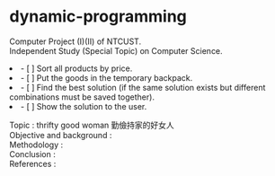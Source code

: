 # dynamic-programming

Computer Project (I)(II) of NTCUST.<br>
Independent Study (Special Topic) on Computer Science.<br>


<li> - [ ] Sort all products by price.
<li> - [ ] Put the goods in the temporary backpack.
<li> - [ ] Find the best solution (if the same solution exists but different combinations must be saved together).
<li> - [ ] Show the solution to the user.


Topic : thrifty good woman 勤儉持家的好女人<br>
Objective and background :<br>
Methodology :<br>
Conclusion :<br>
References :<br>

